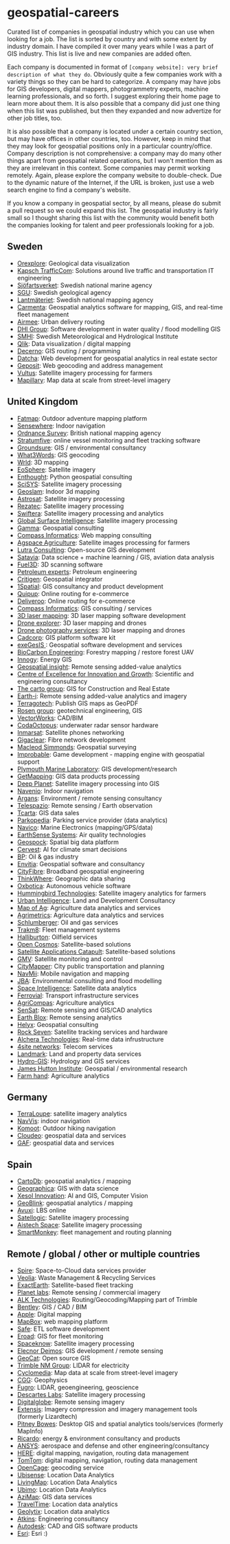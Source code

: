 # geospatial-careers

Curated list of companies in geospatial industry which you can use when looking for a job. The list is sorted by country and with some extent by industry domain. I have compiled it over many years while I was a part of GIS industry. This list is live and new companies are added often.

Each company is documented in format of `[company website]: very brief description of what they do`. Obviously quite a few companies work with a variety things so they can be hard to categorize. A company may have jobs for GIS developers, digital mappers, photogrammetry experts, machine learning professionals, and so forth. I suggest exploring their home page to learn more about them. It is also possible that a company did just one thing when this list was published, but then they expanded and now advertize for other job titles, too.

It is also possible that a company is located under a certain country section, but may have offices in other countries, too. However, keep in mind that they may look for geospatial positions only in a particular country/office. Company description is not comprehensive: a company may do many other things apart from geospatial related operations, but I won't mention them as they are irrelevant in this context. Some companies may permit working remotely. Again, please explore the company website to double-check. Due to the dynamic nature of the Internet, if the URL is broken, just use a web search engine to find a company's website.

If you know a company in geospatial sector, by all means, please do submit a pull request so we could expand this list. The geospatial industry is fairly small so I thought sharing this list with the community would benefit both the companies looking for talent and peer professionals looking for a job.

## Sweden

* [Orexplore](https://orexplore.com/): Geological data visualization
* [Kapsch TrafficCom](https://www.kapsch.net/se/ktc/career?conversion=GridBox6054Your%20chance): Solutions around live traffic and transportation IT engineering
* [Sjöfartsverket](http://www.sjofartsverket.se/): Swedish national marine agency
* [SGU](https://www.sgu.se): Swedish geological agency
* [Lantmäteriet](https://www.lantmateriet.se/): Swedish national mapping agency
* [Carmenta](https://www.carmenta.com): Geospatial analytics software for mapping, GIS, and real-time fleet management
* [Airmee](https://airmee.com/): Urban delivery routing
* [DHI Group](https://www.dhigroup.com/): Software development in water quality / flood modelling GIS
* [SMHI](https://www.smhi.se): Swedish Meteorological and Hydrological Institute
* [Qlik](https://www.qlik.com): Data visualization / digital mapping
* [Decerno](https://www.decerno.se): GIS routing / programming
* [Datcha](http://datscha.se/): Web development for geospatial analytics in real estate sector
* [Geposit](https://www.geposit.se/): Web geocoding and address management
* [Vultus](www.vultus.se): Satellite imagery processing for farmers
* [Mapillary](http://jobs.mapillary.com/): Map data at scale from street-level imagery

## United Kingdom

* [Fatmap](https://fatmap.com/): Outdoor adventure mapping platform
* [Sensewhere](http://www.sensewhere.com): Indoor navigation
* [Ordnance Survey](https://www.ordnancesurvey.co.uk): British national mapping agency
* [Stratumfive](http://www.stratumfive.com/otis-online-tracking-information-system/): online vessel monitoring and fleet tracking software
* [Groundsure](https://www.groundsure.com/): GIS / environmental consultancy 
* [What3Words](https://what3words.com): GIS geocoding
* [Wrld](https://www.wrld3d.com/): 3D mapping
* [EoSphere](http://www.eosphere.co.uk): Satellite imagery
* [Enthought](https://www.enthought.com/): Python geospatial consulting
* [SciSYS](http://www.scisys.co.uk/): Satellite imagery processing
* [Geoslam](https://geoslam.com): Indoor 3d mapping
* [Astrosat](https://astrosat.space): Satellite imagery processing
* [Rezatec](https://www.rezatec.com): Satellite imagery processing
* [Swiftera](https://www.swiftera.co/): Satellite imagery processing and analytics 
* [Global Surface Intelligence](https://www.surfaceintelligence.com): Satellite imagery processing
* [Gamma](https://www.gamma.ie): Geospatial consulting
* [Compass Informatics](http://www.compassinformatics.com/): Web mapping consulting
* [Agspace Agriculture](http://www.ag-space.com/): Satellite images processing for farmers
* [Lutra Consulting](https://www.lutraconsulting.co.uk/): Open-source GIS development
* [Satavia](https://www.satavia.com/): Data science + machine learning / GIS, aviation data analysis
* [Fuel3D](https://www.fuel3d.com): 3D scanning software
* [Petroleum experts](http://www.petex.com): Petroleum engineering 
* [Critigen](https://www.critigen.com): Geospatial integrator
* [1Spatial](https://1spatial.com): GIS consultancy and product development
* [Quipup](https://quiqup.com/): Online routing for e-commerce
* [Deliveroo](https://deliveroo.co.uk/): Online routing for e-commerce
* [Compass Informatics](https://www.compass.ie): GIS consulting / services
* [3D laser mapping](https://www.3dlasermapping.com): 3D laser mapping software development
* [Drone explorer](http://www.droneexplorer.co.uk): 3D laser mapping and drones
* [Drone photography services](https://dronephotographyservices.co.uk): 3D laser mapping and drones
* [Cadcorp](https://www.cadcorp.com): GIS platform software kit
* [exeGesIS ](https://www.esdm.co.uk/): Geospatial software development and services
* [BioCarbon Engineering](https://www.biocarbonengineering.com): Forestry mapping / restore forest UAV
* [Innogy](https://innogy.com): Energy GIS
* [Geospatial insight](https://www.geospatial-insight.com): Remote sensing added-value analytics
* [Centre of Excellence for Innovation and Growth](http://www.wrcplc.co.uk): Scientific and engineering consultancy
* [The carto group](https://www.thecartogroup.com): GIS for Construction and Real Estate
* [Earth-i](http://earthi.space): Remote sensing added-value analytics and imagery
* [Terragotech](http://www.terragotech.com): Publish GIS maps as GeoPDF
* [Rosen group](https://rosen-group.com):  geotechnical engineering, GIS
* [VectorWorks](https://www.vectorworks.net/): CAD/BIM
* [CodaOctopus](http://www.codaoctopus.com): underwater radar sensor hardware
* [Inmarsat](https://www.inmarsat.com): Satellite phones networking
* [Gigaclear](https://www.gigaclear.net): Fibre network development
* [Macleod Simmonds](https://www.macleodsimmonds.com/): Geospatial surveying 
* [Improbable](https://improbable.io): Game development - mapping engine with geospatial support
* [Plymouth Marine Laboratory](https://www.pml.ac.uk): GIS development/research
* [GetMapping](https://www.getmapping.com): GIS data products processing
* [Deep Planet](http://deepplanet.ai): Satellite imagery processing into GIS
* [Navenio](https://www.navenio.com/): Indoor navigation
* [Argans](https://argans.co.uk/): Environment / remote sensing consultancy
* [Telespazio](http://www.telespazio.com/): Remote sensing / Earth observation
* [Tcarta](https://www.tcarta.com/): GIS data sales
* [Parkopedia](https://en.parkopedia.com): Parking service provider (data analytics)
* [Navico](https://navico.com/): Marine Electronics (mapping/GPS/data)
* [EarthSense Systems](https://www.earthsense.co.uk/): Air quality technologies
* [Geospock](https://geospock.com/en/): Spatial big data platform
* [Cervest](https://cervest.earth/): AI for climate smart decisions
* [BP](https://www.bp.com): Oil & gas industry
* [Envitia](https://www.envitia.com/): Geospatial software and consultancy
* [CityFibre](https://www.cityfibre.com/): Broadband geospatial engineering
* [ThinkWhere](https://thinkwhere.com/): Geographic data sharing
* [Oxbotica](https://www.oxbotica.com/): Autonomous vehicle software
* [Hummingbird Technologies](https://hummingbirdtech.com/): Satellite imagery analytics for farmers
* [Urban Intelligence](https://w3.urbanintelligence.co.uk): Land and Development Consultancy
* [Map of Ag](https://mapof.ag/): Agriculture data analytics and services
* [Agrimetrics](https://agrimetrics.co.uk/): Agriculture data analytics and services
* [Schlumberger](https://www.slb.com/): Oil and gas services
* [Trakm8](https://www.trakm8.com/): Fleet management systems
* [Halliburton](https://www.halliburton.com): Oilfield services
* [Open Cosmos](https://open-cosmos.com): Satellite-based solutions
* [Satellite Applications Catapult](https://sa.catapult.org.uk/): Satellite-based solutions
* [GMV](https://www.gmv.com/en/Sectors/space/): Satellite monitoring and control
* [CityMapper](https://citymapper.com/): City public transportation and planning
* [NavMii](https://www.navmii.com/): Mobile navigation and mapping
* [JBA](https://www.jbagroup.co.uk/): Environmental consulting and flood modelling
* [Space Intelligence](https://www.space-intelligence.com/): Satellite data analytics
* [Ferrovial](https://www.ferrovial.com/): Transport infrastructure services
* [AgriCompas](https://agricompas.com/): Agriculture analytics
* [SenSat](https://www.mapp.sensat.co.uk): Remote sensing and GIS/CAD analytics
* [Earth Blox](https://www.blox.earth): Remote sensing analytics
* [Helyx](https://www.helyx.co.uk): Geospatial consulting
* [Rock Seven](https://www.rock7.com/): Satellite tracking services and hardware
* [Alchera Technologies](https://www.alcheratechnologies.com/): Real-time data infrustructure
* [4site networks](https://www.4sitenetworks.com/): Telecom services
* [Landmark](https://www.landmark.co.uk): Land and property data services
* [Hydro-GIS](https://hydro-gis.co.uk/): Hydrology and GIS services
* [James Hutton Institute](https://www.hutton.ac.uk/): Geospatial / environmental research
* [Farm hand](https://www.farm-hand.in/): Agriculture analytics

## Germany

* [TerraLoupe](https://www.terraloupe.com): satellite imagery analytics
* [NavVis](https://www.navvis.com/): indoor navigation
* [Komoot](https://www.komoot.com/): Outdoor hiking navigation
* [Cloudeo](https://www.cloudeo.group/): geospatial data and services
* [GAF](https://www.gaf.de): geospatial data and services

## Spain

* [CartoDb](https://carto.com): geospatial analytics / mapping
* [Geographica](https://geographica.gs): GIS with data science
* [Xesol Innovation](http://www.xesolinnovation.com/): AI and GIS, Computer Vision
* [GeoBlink](https://www.geoblink.com/): geospatial analytics / mapping
* [Avuxi](http://www.avuxi.com): LBS online
* [Satellogic](https://www.satellogic.com/): Satellite imagery processing
* [Aistech Space](http://aistechspace.com): Satellite imagery processing
* [SmartMonkey](https://smartmonkey.io/): fleet management and routing planning 

## Remote / global / other or multiple countries

* [Spire](https://spire.com/): Space-to-Cloud data services provider
* [Veolia](https://www.veolia.co.uk/): Waste Management & Recycling Services
* [ExactEarth](https://www.exactearth.com/): Satellite-based fleet tracking
* [Planet labs](https://www.planet.com): Remote sensing / commercial imagery
* [ALK Technologies](https://www.alk.com/): Routing/Geocoding/Mapping part of Trimble
* [Bentley](https://www.bentley.com/): GIS / CAD / BIM
* [Apple](https://www.apple.com/): Digital mapping
* [MapBox](https://www.mapbox.com/): web mapping platform
* [Safe](https://www.safe.com/): ETL software development
* [Eroad](http://eroad.com): GIS for fleet monitoring
* [Spaceknow](https://www.spaceknow.com/): Satellite imagery processing
* [Elecnor Deimos](http://www.elecnor-deimos.com): GIS development / remote sensing
* [GeoCat](https://www.geocat.net/): Open source GIS
* [Trimble NM Group](https://nmgroup.com): LIDAR for electricity
* [Cyclomedia](https://www.cyclomedia.com/): Map data at scale from street-level imagery
* [CGG](https://www.cgg.com): Geophysics
* [Fugro](https://www.fugro.com/): LIDAR, geoengineering, geoscience
* [Descartes Labs](https://descarteslabs.com): Satellite imagery processing
* [Digitalglobe](https://www.digitalglobe.com): Remote sensing imagery
* [Extensis](https://www.extensis.com): Imagery compression and imagery management tools (formerly Lizardtech)
* [Pitney Bowes](https://www.pitneybowes.com/): Desktop GIS and spatial analytics tools/services (formerly MapInfo)
* [Ricardo](https://ee.ricardo.com/): energy & environment consultancy and products
* [ANSYS](https://www.ansys.com): aerospace and defense and other engineering/consultancy
* [HERE](https://www.here.com/): digital mapping, navigation, routing data management
* [TomTom](https://www.tomtom.com/): digital mapping, navigation, routing data management
* [OpenCage](https://opencagedata.com/): geocoding service
* [Ubisense](https://ubisense.com/): Location Data Analytics
* [LivingMap](https://www.livingmap.com/): Location Data Analytics
* [Ubimo](https://www.ubimo.com/): Location Data Analytics
* [AziMap](https://www.azimap.com/): GIS data services
* [TravelTime](https://www.traveltimeplatform.com/): Location data analytics
* [Geolytix](https://geolytix.co.uk/): Location data analytics
* [Atkins](https://www.atkinsglobal.com): Engineering consultancy
* [Autodesk](https://www.autodesk.co.uk/): CAD and GIS software products
* [Esri](https://www.esri.com/en-us/home): Esri :)